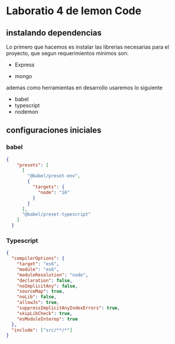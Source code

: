 # Laboratio 4 de lemon Code


## instalando dependencias

Lo primero que hacemos es instalar las librerias necesarias para el proyecto, que segun requerimientos minimos son:

- Express

- mongo

ademas como herramientas en desarrollo usaremos lo siguiente

- babel
- typescript
- nodemon


## configuraciones iniciales

### babel

```json
{
    "presets": [
      [
        "@babel/preset-env",
        {
          "targets": {
            "node": "16"
          }
        }
      ],
      "@babel/preset-typescript"
    ]
  }
```

### Typescript
```json
{
  "compilerOptions": {
    "target": "es6",
    "module": "es6",
    "moduleResolution": "node",
    "declaration": false,
    "noImplicitAny": false,
    "sourceMap": true,
    "noLib": false,
    "allowJs": true,
    "suppressImplicitAnyIndexErrors": true,
    "skipLibCheck": true,
    "esModuleInterop": true
  },
  "include": ["src/**/*"]
}
```